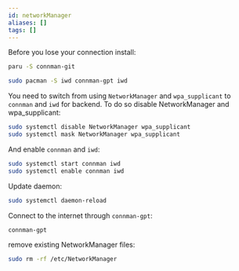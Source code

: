 ```yaml
---
id: networkManager
aliases: []
tags: []
---
```


Before you lose your connection install:

```bash
paru -S connman-git
```

```bash
sudo pacman -S iwd connman-gpt iwd
```

You need to switch from using `NetworkManager` and `wpa_supplicant` to `connman`
and `iwd` for backend. To do so disable NetworkManager and wpa_supplicant:

```bash
sudo systemctl disable NetworkManager wpa_supplicant
sudo systemctl mask NetworkManager wpa_supplicant
```

And enable `connman` and `iwd`:

```bash
sudo systemctl start connman iwd
sudo systemctl enable connman iwd
```

Update daemon:

```bash
sudo systemctl daemon-reload
```

Connect to the internet through `connman-gpt`:

```bash
connman-gpt
```

remove existing NetworkManager files:

```bash
sudo rm -rf /etc/NetworkManager
```
